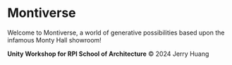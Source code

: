# Montiverse

Welcome to Montiverse, a world of generative possibilities based upon the infamous Monty Hall showroom! 

**Unity Workshop for RPI School of Architecture**
&copy; 2024 Jerry Huang